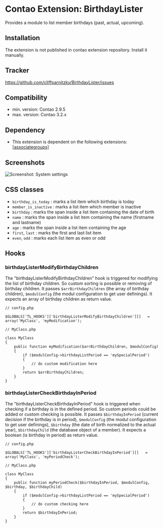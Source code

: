 Contao Extension: BirthdayLister
================================

Provides a module to list member birthdays (past, actual, upcoming).


Installation
------------

The extension is not published in contao extension repository.
Install it manually.


Tracker
-------

https://github.com/cliffparnitzky/BirthdayLister/issues


Compatibility
-------------

- min. version: Contao 2.9.5
- max. version: Contao 3.2.x


Dependency
----------

- This extension is dependent on the following extensions: [[associategroups]](http://contao.org/de/extension-list/view/associategroups.de.html)


Screenshots
-----------

![Screenshot: System settings](https://raw.github.com/cliffparnitzky/BirthdayLister/master/screenshot.jpg)


CSS classes
-----------

- `birthday_is_today` : marks a list item which birthday is today
- `member_is_inactive` : marks a list item which member is inactive
- `birthday` : marks the span inside a list item containing the date of birth
- `name` : marks the span inside a list item containing the name (firstname and lastname)
- `age` : marks the span inside a list item containing the age
- `first`, `last` : marks the first and last list item
- `even`, `odd` : marks each list item as even or odd


Hooks
-----

### birthdayListerModifyBirthdayChildren

The "birthdayListerModifyBirthdayChildren" hook is triggered for modifying the list of birthday children. So custom sorting is possible or removing of birthday children.
It passes `$arrBirthdayChildren` (the array of birthday children), `$modulConfig` (the modul configuration to get user definings).
It expects an array of birthday children as return value.

```
// config.php

$GLOBALS['TL_HOOKS']['birthdayListerModifyBirthdayChildren'][]   = array('MyClass', 'myModification');

// MyClass.php

class MyClass
{
	public function myModification($arrBirthdayChildren, $modulConfig)
	{
		if ($modulConfig->birthdayListPeriod == 'mySpecialPeriod')
		{
			// do custom modification here
		}
		return $arrBirthdayChildren;
	}
}
```

### birthdayListerCheckBirthdayInPeriod

The "birthdayListerCheckBirthdayInPeriod" hook is triggered when checking if a birthday is in the defined period. So custom periods could be added or custom checking is possible.
It passes `$birthdayInPeriod` (current decision if the birthday is in period), `$modulConfig` (the modul configuration to get user definings), `$birthday` (the date of birth normalized to the actual year),
`$birthdayChild` (the database object of a member). It expects a boolean (is birthday in period) as return value.

```
// config.php

$GLOBALS['TL_HOOKS']['birthdayListerCheckBirthdayInPeriod'][]   = array('MyClass', 'myPeriodCheck');

// MyClass.php

class MyClass
{
	public function myPeriodCheck($birthdayInPeriod, $modulConfig, $birthday, $birthdayChild)
	{
		if ($modulConfig->birthdayListPeriod == 'mySpecialPeriod')
		{
			// do custom checking here
		}
		return $birthdayInPeriod;
	}
}
```

